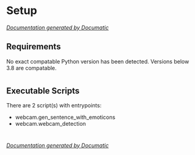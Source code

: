# Setup

[_Documentation generated by Documatic_](https://www.documatic.com)

<!---Documatic-section-Requirements-start--->
## Requirements

No exact compatable Python version has been detected.
Versions below 3.8 are compatable.

# #
<!---Documatic-section-Requirements-end--->

<!---Documatic-section-Executable Scripts-start--->
## Executable Scripts

There are 2 script(s) with entrypoints:
* webcam.gen_sentence_with_emoticons
* webcam.webcam_detection

# #
<!---Documatic-section-Executable Scripts-end--->

[_Documentation generated by Documatic_](https://www.documatic.com)